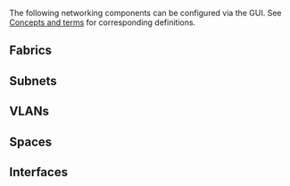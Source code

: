 <!--
Todo:
- Write new 'Configure Nodes for Networking' section (see issue #33)
- Split and update this document
- Write instruction for configuring from within the GUI
-->
The following networking components can be configured via the GUI. See [Concepts and terms](intro-concepts.md) for corresponding definitions.

## Fabrics

## Subnets

## VLANs

## Spaces

## Interfaces

<!-- LINKS -->

